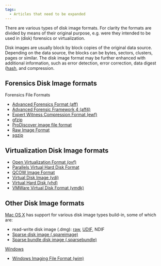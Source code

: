 ```yaml
---
tags:
  - Articles that need to be expanded
---
```

There are various types of disk image formats. For clarity the formats
are divided by means of their original purpose, e.g. were they intended
to be used in (disk) forensics or virtualization.

Disk images are usually block by block copies of the original data
source. Depending on the data source, the blocks can be bytes, sectors,
clusters, pages or similar. The disk image format may be further
enhanced with additional information, such as error detection, error
correction, data digest ([hash](hash.md), and compression.

## Forensics Disk Image formats

Forensics File Formats

* [Advanced Forensics Format (aff)](aff.md)
* [Advanced Forensic Framework 4 (aff4)](aff4.md)
* [Expert Witness Compression Format (ewf)](encase_image_file_format.md)
* [gfzip](gfzip.md)
* [ProDiscover image file format](prodiscover_image_file_format.md)
* [Raw Image Format](raw_image_format.md)
* [sgzip](sgzip.md)

## Virtualization Disk Image formats

* [Open Virtualization Format (ovf)](open_virtualization_format_(ovf).md)
* [Parallels Virtual Hard Disk Format](https://github.com/libyal/libphdi/blob/main/documentation/Parallels%20Hard%20Disk%20image%20format.asciidoc)
* [QCOW Image Format](qcow_image_format.md)
* [Virtual Disk Image (vdi)](virtual_disk_image_(vdi).md)
* [Virtual Hard Disk (vhd)](virtual_hard_disk_(vhd).md)
* [VMWare Virtual Disk Format (vmdk)](vmware_virtual_disk_format_(vmdk).md)

## Other Disk Image formats

[Mac OS X](mac_os_x.md) has support for various disk image types
build-in, some of which are:

* read-write disk image (.dmg): [raw](raw_image_format.md),
  [UDIF](http://newosxbook.com/DMG.html), NDIF
* [Sparse disk image (.spareimage)](https://github.com/libyal/libmodi/blob/main/documentation/Mac%20OS%20disk%20image%20types.asciidoc#3-sparse-disk-image-sparseimage-format)
* [Sparse bundle disk image (.sparsebundle)](https://github.com/libyal/libmodi/blob/main/documentation/Mac%20OS%20disk%20image%20types.asciidoc#4-sparse-bundle-disk-image-sparsebundle-format)

[Windows](windows.md)

* [Windows Imaging File Format (wim)](windows_imaging_file_format_(wim).md)
